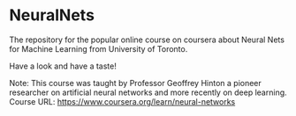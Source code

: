 # NeuralNets
The repository for the popular online course on coursera about Neural Nets for Machine Learning from University of Toronto.

Have a look and have a taste!

Note: This course was taught by Professor Geoffrey Hinton a pioneer researcher on artificial neural networks and more recently on deep learning.
Course URL: https://www.coursera.org/learn/neural-networks